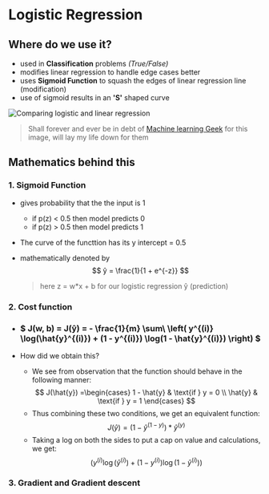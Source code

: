 # Logistic Regression

## Where do we use it?

- used in **Classification** problems _(True/False)_
- modifies linear regression to handle edge cases better
- uses **Sigmoid Function** to squash the edges of linear regression line (modification)
- use of sigmoid results in an **'S'** shaped curve

![Comparing logistic and linear regression](https://machinelearninggeek.com/wp-content/uploads/2020/09/0_LeezUk9jfv6X7DG-.png)

> Shall forever and ever be in debt of [Machine learning Geek](https://machinelearninggeek.com/) for this image, will lay my life down for them

## Mathematics behind this

### 1. Sigmoid Function

- gives probability that the the input is 1

  - if p(z) < 0.5 then model predicts 0
  - if p(z) > 0.5 then model predicts 1

- The curve of the functtion has its y intercept = 0.5

- mathematically denoted by $$ ŷ = \frac{1}{1 + e^{-z}} $$
  > here z = w\*x + b for our logistic regression ŷ (prediction)

### 2. Cost function

- ### $ J(w, b) = J(ŷ) = - \frac{1}{m} \sum\ \left( y^{(i)} \log(\hat{y}^{(i)}) + (1 - y^{(i)}) \log(1 - \hat{y}^{(i)}) \right) $

- How did we obtain this?
  - We see from observation that the function should behave in the following manner: $$ J(\hat{y}) =\begin{cases} 1 - \hat{y} & \text{if } y = 0 \\ \hat{y} & \text{if } y = 1 \end{cases} $$
  - Thus combining these two conditions, we get an equivalent function: $$J(\hat{y}) = (1-\hat{y}^{(1-y)}) * \hat{y}^{(y)}$$
  - Taking a log on both the sides to put a cap on value and calculations, we get: $$ \left( y^{(i)} \log(\hat{y}^{(i)}) + (1 - y^{(i)}) \log(1 - \hat{y}^{(i)}) \right) $$

### 3. Gradient and Gradient descent
